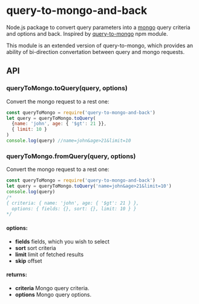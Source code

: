 # query-to-mongo-and-back
Node.js package to convert query parameters into a [mongo](https://www.mongodb.org) query criteria and options and back.
Inspired by [query-to-mongo](https://github.com/pbatey/query-to-mongo) npm module.

This module is an extended version of query-to-mongo, which provides an ability of bi-direction convertation between query
and mongo requests.


## API
### queryToMongo.toQuery(query, options)
Convert the mongo request to a rest one:
```javascript
const queryToMongo = require('query-to-mongo-and-back')
let query = queryToMongo.toQuery(
  {name: 'john', age: { '$gt': 21 }},
  { limit: 10 }
)
console.log(query) //name=john&age>21&limit=10
```

### queryToMongo.fromQuery(query, options)
Convert the mongo request to a rest one:
```javascript
const queryToMongo = require('query-to-mongo-and-back')
let query = queryToMongo.toQuery('name=john&age>21&limit=10')
console.log(query)
/*
{ criteria: { name: 'john', age: { '$gt': 21 } },
  options: { fields: {}, sort: {}, limit: 10 } }
*/


```

#### options:
* **fields** fields, which you wish to select
* **sort** sort criteria
* **limit** limit of fetched results
* **skip** offset
#### returns:
* **criteria** Mongo query criteria.
* **options** Mongo query options.
